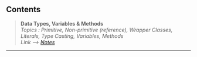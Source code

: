 ## Contents

> **Data Types, Variables & Methods**\
> *Topics : Primitive, Non-primitive (reference), Wrapper Classes, Literals, Type Casting, Variables, Methods*\
> *Link --> [Notes](Notes/Data_types.md)*

---